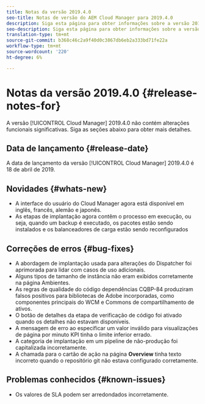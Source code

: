 ```yaml
---
title: Notas da versão 2019.4.0
seo-title: Notas de versão do AEM Cloud Manager para 2019.4.0
description: Siga esta página para obter informações sobre a versão 2019.4.0 do Cloud Manager.
seo-description: Siga esta página para obter informações sobre a versão 2019.4.0 do AEM Cloud Manager.
translation-type: tm+mt
source-git-commit: b368c46c2a9f40d0c3867db6eb2a333bd71fe22a
workflow-type: tm+mt
source-wordcount: '220'
ht-degree: 6%

---
```



# Notas da versão 2019.4.0 {#release-notes-for}

A versão [!UICONTROL Cloud Manager] 2019.4.0 não contém alterações funcionais significativas. Siga as seções abaixo para obter mais detalhes.

## Data de lançamento {#release-date}

A data de lançamento da versão [!UICONTROL Cloud Manager] 2019.4.0 é 18 de abril de 2019.

## Novidades {#whats-new}

* A interface do usuário do Cloud Manager agora está disponível em inglês, francês, alemão e japonês.
* As etapas de implantação agora contêm o processo em execução, ou seja, quando um backup é executado, os pacotes estão sendo instalados e os balanceadores de carga estão sendo reconfigurados

## Correções de erros {#bug-fixes}

* A abordagem de implantação usada para alterações do Dispatcher foi aprimorada para lidar com casos de uso adicionais.
* Alguns tipos de tamanho de instância não eram exibidos corretamente na página Ambientes.
* As regras de qualidade do código dependências CQBP-84 produziram falsos positivos para bibliotecas de Adobe incorporadas, como componentes principais do WCM e Commons de compartilhamento de ativos.
* O botão de detalhes da etapa de verificação de código foi ativado quando os detalhes não estavam disponíveis.
* A mensagem de erro ao especificar um valor inválido para visualizações de página por minuto KPI tinha o limite inferior errado.
* A categoria de implantação em um pipeline de não-produção foi capitalizada incorretamente.
* A chamada para o cartão de ação na página **Overview** tinha texto incorreto quando o repositório git não estava configurado corretamente.

## Problemas conhecidos {#known-issues}

* Os valores de SLA podem ser arredondados incorretamente.
